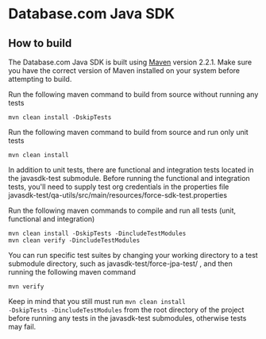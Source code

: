 # Database.com Java SDK

## How to build

The Database.com Java SDK is built using [Maven](http://maven.apache.org/) version 2.2.1.  Make sure you have the correct version of Maven installed on your system before attempting to build.

Run the following maven command to build from source without running any tests

    mvn clean install -DskipTests

Run the following maven command to build from source and run only unit tests

    mvn clean install

In addition to unit tests, there are functional and integration tests located in the javasdk-test submodule.  Before running the functional and integration tests, you'll need to supply test org credentials in the properties file javasdk-test/qa-utils/src/main/resources/force-sdk-test.properties

Run the following maven commands to compile and run all tests (unit, functional and integration)

    mvn clean install -DskipTests -DincludeTestModules
    mvn clean verify -DincludeTestModules

You can run specific test suites by changing your working directory to a test submodule directory, such as javasdk-test/force-jpa-test/ , and then running the following maven command

    mvn verify

Keep in mind that you still must run <code>mvn clean install -DskipTests -DincludeTestModules</code> from the root directory of the project before running any tests in the javasdk-test submodules, otherwise tests may fail.